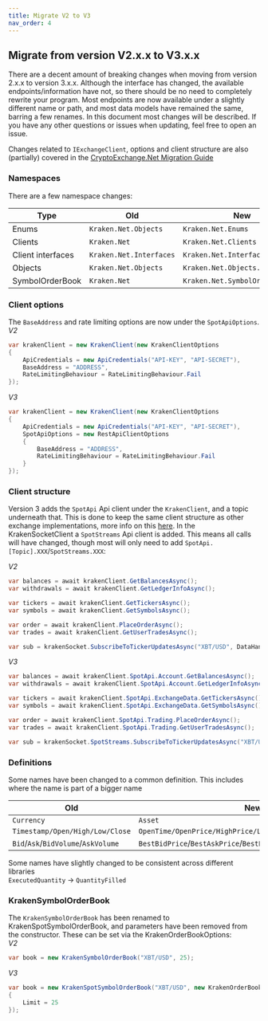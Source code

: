 ```yaml
---
title: Migrate V2 to V3
nav_order: 4
---
```


## Migrate from version V2.x.x to V3.x.x

There are a decent amount of breaking changes when moving from version 2.x.x to version 3.x.x. Although the interface has changed, the available endpoints/information have not, so there should be no need to completely rewrite your program.
Most endpoints are now available under a slightly different name or path, and most data models have remained the same, barring a few renames.
In this document most changes will be described. If you have any other questions or issues when updating, feel free to open an issue.

Changes related to `IExchangeClient`, options and client structure are also (partially) covered in the [CryptoExchange.Net Migration Guide](https://jkorf.github.io/CryptoExchange.Net/Migration%20Guide.html)

### Namespaces
There are a few namespace changes:  
 
|Type|Old|New|
|----|---|---|
|Enums|`Kraken.Net.Objects`|`Kraken.Net.Enums`  |
|Clients|`Kraken.Net`|`Kraken.Net.Clients`  |
|Client interfaces|`Kraken.Net.Interfaces`|`Kraken.Net.Interfaces.Clients`  |
|Objects|`Kraken.Net.Objects`|`Kraken.Net.Objects.Models`  |
|SymbolOrderBook|`Kraken.Net`|`Kraken.Net.SymbolOrderBooks`|

### Client options
The `BaseAddress` and rate limiting options are now under the `SpotApiOptions`.  
*V2*
```csharp
var krakenClient = new KrakenClient(new KrakenClientOptions
{
	ApiCredentials = new ApiCredentials("API-KEY", "API-SECRET"),
	BaseAddress = "ADDRESS",
	RateLimitingBehaviour = RateLimitingBehaviour.Fail
});
```

*V3*
```csharp
var krakenClient = new KrakenClient(new KrakenClientOptions
{
	ApiCredentials = new ApiCredentials("API-KEY", "API-SECRET"),
	SpotApiOptions = new RestApiClientOptions
	{
		BaseAddress = "ADDRESS",
		RateLimitingBehaviour = RateLimitingBehaviour.Fail
	}
});
```

### Client structure
Version 3 adds the `SpotApi` Api client under the `KrakenClient`, and a topic underneath that. This is done to keep the same client structure as other exchange implementations, more info on this [here](https://jkorf.github.io/CryptoExchange.Net/Clients.html).
In the KrakenSocketClient a `SpotStreams` Api client is added. This means all calls will have changed, though most will only need to add `SpotApi.[Topic].XXX`/`SpotStreams.XXX`:

*V2*
```csharp
var balances = await krakenClient.GetBalancesAsync();
var withdrawals = await krakenClient.GetLedgerInfoAsync();

var tickers = await krakenClient.GetTickersAsync();
var symbols = await krakenClient.GetSymbolsAsync();

var order = await krakenClient.PlaceOrderAsync();
var trades = await krakenClient.GetUserTradesAsync();

var sub = krakenSocket.SubscribeToTickerUpdatesAsync("XBT/USD", DataHandler);
```

*V3*  
```csharp
var balances = await krakenClient.SpotApi.Account.GetBalancesAsync();
var withdrawals = await krakenClient.SpotApi.Account.GetLedgerInfoAsync();

var tickers = await krakenClient.SpotApi.ExchangeData.GetTickersAsync();
var symbols = await krakenClient.SpotApi.ExchangeData.GetSymbolsAsync();

var order = await krakenClient.SpotApi.Trading.PlaceOrderAsync();
var trades = await krakenClient.SpotApi.Trading.GetUserTradesAsync();

var sub = krakenSocket.SpotStreams.SubscribeToTickerUpdatesAsync("XBT/USD", DataHandler);
```

### Definitions
Some names have been changed to a common definition. This includes where the name is part of a bigger name  

|Old|New||
|----|---|---|
|`Currency`|`Asset`||
|`Timestamp/Open/High/Low/Close`|`OpenTime/OpenPrice/HighPrice/LowPrice/ClosePrice`||
|`Bid`/`Ask`/`BidVolume`/`AskVolume`|`BestBidPrice`/`BestAskPrice`/`BestBidQuantity`/`BestAskQuantity`||

Some names have slightly changed to be consistent across different libraries   
`ExecutedQuantity` -> `QuantityFilled`  

### KrakenSymbolOrderBook
The `KrakenSymbolOrderBook` has been renamed to KrakenSpotSymbolOrderBook, and parameters have been removed from the constructor. These can be set via the KrakenOrderBookOptions:  
*V2*
```csharp
var book = new KrakenSymbolOrderBook("XBT/USD", 25);
```

*V3*
```csharp
var book = new KrakenSpotSymbolOrderBook("XBT/USD", new KrakenOrderBookOptions
{
	Limit = 25
});
```
